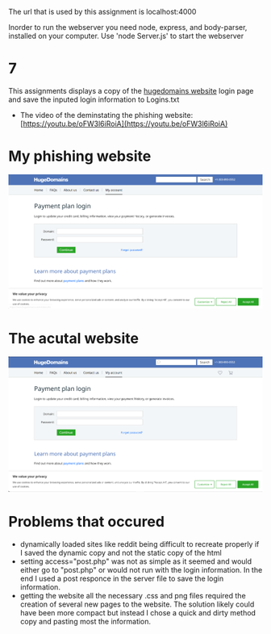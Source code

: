 The url that is used by this assignment is localhost:4000


Inorder to run the webserver you need node, express, and body-parser,  installed on your computer. Use 'node Server.js' to start the webserver


# 7


This assignments displays a copy of the [hugedomains website](https://www.hugedomains.com/payment-plan-login.cfm) login page and save the inputed login information to Logins.txt


* The video of the deminstating the phishing website: [https://youtu.be/oFW3l6iRoiA](https://youtu.be/oFW3l6iRoiA)


# My phishing website
![My phishing website](image.png)

# The acutal website
![Actual website](image-1.png)

# Problems that occured

* dynamically loaded sites like reddit being difficult to recreate properly if I saved the dynamic copy and not the static copy of the html
* setting access="post.php" was not as simple as it seemed and would either go to "post.php" or would not run with the login information. In the end I used a post responce in the server file to save the login information.
* getting the website all the necessary .css and png files required the creation of several new pages to the website. The solution likely could have been more compact but instead I chose a quick and dirty method copy and pasting most the information.
